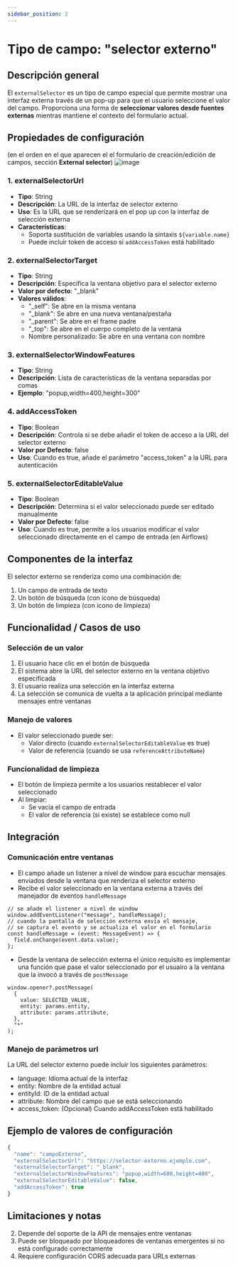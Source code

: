 ```yaml
---
sidebar_position: 2
---
```


# Tipo de campo: "selector externo"

## Descripción general

El `externalSelector` es un tipo de campo especial que permite mostrar una interfaz externa través de un pop-up para que el usuario seleccione el valor del campo. Proporciona una forma de **seleccionar valores desde fuentes externas** mientras mantiene el contexto del formulario actual.

## Propiedades de configuración

(en el orden en el que aparecen el el formulario de creación/edición de campos, sección **External selector**)
![image](https://hackmd.io/_uploads/ByXvHI6mlx.png)

### 1. externalSelectorUrl

- **Tipo**: String
- **Descripción**: La URL de la interfaz de selector externo
- **Uso**: Es la URL que se renderizará en el pop up con la interfaz de selección externa
- **Características**:
  - Soporta sustitución de variables usando la sintaxis `${variable.name}`
  - Puede incluir token de acceso si `addAccessToken` está habilitado

### 2. externalSelectorTarget

- **Tipo**: String
- **Descripción**: Especifica la ventana objetivo para el selector externo
- **Valor por defecto**: "\_blank"
- **Valores válidos**:
  - "\_self": Se abre en la misma ventana
  - "\_blank": Se abre en una nueva ventana/pestaña
  - "\_parent": Se abre en el frame padre
  - "\_top": Se abre en el cuerpo completo de la ventana
  - Nombre personalizado: Se abre en una ventana con nombre

### 3. externalSelectorWindowFeatures

- **Tipo**: String
- **Descripción**: Lista de características de la ventana separadas por comas
- **Ejemplo**: "popup,width=400,height=300"

### 4. addAccessToken

- **Tipo**: Boolean
- **Descripción**: Controla si se debe añadir el token de acceso a la URL del selector externo
- **Valor por Defecto**: false
- **Uso**: Cuando es true, añade el parámetro "access_token" a la URL para autenticación

### 5. externalSelectorEditableValue

- **Tipo**: Boolean
- **Descripción**: Determina si el valor seleccionado puede ser editado manualmente
- **Valor por Defecto**: false
- **Uso**: Cuando es true, permite a los usuarios modificar el valor seleccionado directamente en el campo de entrada (en Airflows)

## Componentes de la interfaz

El selector externo se renderiza como una combinación de:

1. Un campo de entrada de texto
2. Un botón de búsqueda (con icono de búsqueda)
3. Un botón de limpieza (con icono de limpieza)

## Funcionalidad / Casos de uso

### Selección de un valor

1. El usuario hace clic en el botón de búsqueda
2. El sistema abre la URL del selector externo en la ventana objetivo especificada
3. El usuario realiza una selección en la interfaz externa
4. La selección se comunica de vuelta a la aplicación principal mediante mensajes entre ventanas

### Manejo de valores

- El valor seleccionado puede ser:
  - Valor directo (cuando `externalSelectorEditableValue` es true)
  - Valor de referencia (cuando se usa `referenceAttributeName`)

### Funcionalidad de limpieza

- El botón de limpieza permite a los usuarios restablecer el valor seleccionado
- Al limpiar:
  - Se vacía el campo de entrada
  - El valor de referencia (si existe) se establece como null

## Integración

### Comunicación entre ventanas

- El campo añade un listener a nivel de window para escuchar mensajes enviados desde la ventana que renderiza el selector externo
- Recibe el valor seleccionado en la ventana externa a través del manejador de eventos `handleMessage`

```tsx
// se añade el listener a nivel de window
window.addEventListener("message", handleMessage);
// cuando la pantalla de selección externa envía el mensaje,
// se captura el evento y se actualiza el valor en el formulario
const handleMessage = (event: MessageEvent) => {
  field.onChange(event.data.value);
};
```

- Desde la ventana de selección externa el único requisito es implementar una función que pase el valor seleccionado por el usuairo a la ventana que la invocó a través de `postMessage`

```tsx
window.opener?.postMessage(
  {
    value: SELECTED_VALUE,
    entity: params.entity,
    attribute: params.attribute,
  },
  "*"
);
```

### Manejo de parámetros url

La URL del selector externo puede incluir los siguientes parámetros:

- language: Idioma actual de la interfaz
- entity: Nombre de la entidad actual
- entityId: ID de la entidad actual
- attribute: Nombre del campo que se está seleccionando
- access_token: (Opcional) Cuando addAccessToken está habilitado

## Ejemplo de valores de configuración

```javascript
{
  "name": "campoExterno",
  "externalSelectorUrl": "https://selector-externo.ejemplo.com",
  "externalSelectorTarget": "_blank",
  "externalSelectorWindowFeatures": "popup,width=600,height=400",
  "externalSelectorEditableValue": false,
  "addAccessToken": true
}
```

## Limitaciones y notas

2. Depende del soporte de la API de mensajes entre ventanas
3. Puede ser bloqueado por bloqueadores de ventanas emergentes si no está configurado correctamente
4. Requiere configuración CORS adecuada para URLs externas
